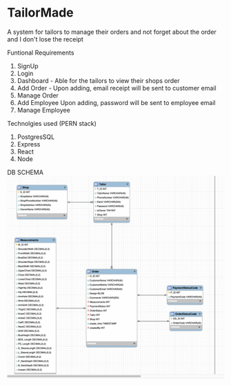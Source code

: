 # TailorMade

A system for tailors to manage their orders and not forget about the order and I don't lose the receipt

Funtional Requirements

1) SignUp 
2) Login
3) Dashboard - Able for the tailors to view their shops order
4) Add Order - Upon adding, email receipt will be sent to customer email
5) Manage Order
6) Add Employee Upon adding, password will be sent to employee email
7) Manage Employee


Technolgies used (PERN stack)

1) PostgresSQL
2) Express
3) React
4) Node

DB SCHEMA 
![alt text](<DB_Schema.png>)






